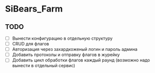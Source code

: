 # SiBears_Farm 

## TODO

- [ ] Вынести конфигурацию в отдельную структуру
- [ ] CRUD для флагов
- [ ] Авторизация через захардкоженый логин и пароль админа
- [ ] Добавить протоколы и отправку флагов в журейку
- [ ] Добавить цикл обработки флагов каждый раунд (возможно надо вынести в отдельный сервис)